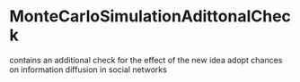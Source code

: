 # MonteCarloSimulationAdittonalCheck
contains an additional check for the effect of the new idea adopt chances on information diffusion in social networks
